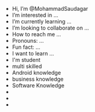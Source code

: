 -  Hi, I’m @MohammadSaudagar
-  I’m interested in ...
-  I’m currently learning ...
-  I’m looking to collaborate on ...
-  How to reach me ...
-  Pronouns: ...
-  Fun fact: ...
-  I want to learn ...
-  I'm student
-  multi skilled
-  Android knowledge
-  business knowledge
-  Software Knowledge
-  
-  
-  
<!---
MohammadSaudagar/MohammadSaudagar is a ✨ special ✨ repository because its `README.md` (this file) appears on your GitHub profile.
You can click the Preview link to take a look at your changes.
--->
